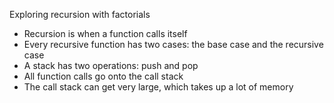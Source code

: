 Exploring recursion with factorials

* Recursion is when a function calls itself
* Every recursive function has two cases: the base case and the recursive case
* A stack has two operations: push and pop
* All function calls go onto the call stack
* The call stack can get very large, which takes up a lot of memory
